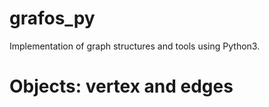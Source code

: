 # grafos_py
 Implementation of graph structures and tools using Python3. 
# Objects: vertex and edges 
